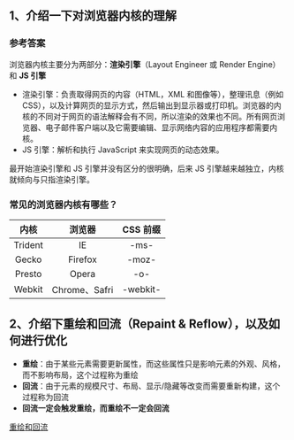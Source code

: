 ## 1、介绍一下对浏览器内核的理解

### 参考答案

浏览器内核主要分为两部分：**渲染引擎**（Layout Engineer 或 Render Engine）和 **JS 引擎**
- 渲染引擎：负责取得网页的内容（HTML，XML 和图像等），整理讯息（例如 CSS），以及计算网页的显示方式，然后输出到显示器或打印机。浏览器的内核的不同对于网页的语法解释会有不同，所以渲染的效果也不同。所有网页浏览器、电子邮件客户端以及它需要编辑、显示网络内容的应用程序都需要内核。
- JS 引擎：解析和执行 JavaScript 来实现网页的动态效果。

最开始渲染引擎和 JS 引擎并没有区分的很明确，后来 JS 引擎越来越独立，内核就倾向与只指渲染引擎。

### 常见的浏览器内核有哪些？

| 内核 | 浏览器 | CSS 前缀 |
| :---: | :---: | :---: |
| Trident | IE      |  -ms- |
| Gecko   | Firefox | -moz- |
| Presto  | Opera   | -o- |
| Webkit  | Chrome、Safri | -webkit- |


## 2、介绍下重绘和回流（Repaint & Reflow），以及如何进行优化

- **重绘**：由于某些元素需要更新属性，而这些属性只是影响元素的外观、风格，而不影响布局，这个过程称为重绘
- **回流**：由于元素的规模尺寸、布局、显示/隐藏等改变而需要重新构建，这个过程称为回流
- **回流一定会触发重绘，而重绘不一定会回流**

[重绘和回流](https://github.com/Advanced-Frontend/Daily-Interview-Question/issues/24)

